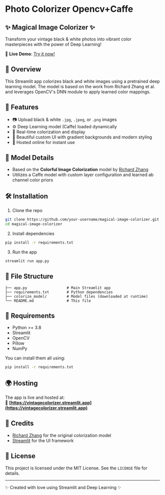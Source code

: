 # Photo Colorizer Opencv+Caffe

## ✨ Magical Image Colorizer ✨

Transform your vintage black & white photos into vibrant color masterpieces with the power of Deep Learning!

🚀 **Live Demo**: [Try it now!](https://vintagecolorizer.streamlit.app/)

## 📸 Overview

This Streamlit app colorizes black and white images using a pretrained deep learning model. The model is based on the work from Richard Zhang et al. and leverages OpenCV's DNN module to apply learned color mappings.

## 🌈 Features

- 📷 Upload black & white `.jpg`, `.jpeg`, or `.png` images
- ⚙️ Deep Learning model (Caffe) loaded dynamically
- 🎨 Real-time colorization and display
- 💅 Beautiful custom UI with gradient backgrounds and modern styling
- 🔽 Hosted online for instant use

## 🧠 Model Details

- Based on the **Colorful Image Colorization** model by [Richard Zhang](https://richzhang.github.io/colorization/)
- Utilizes a Caffe model with custom layer configuration and learned ab channel color priors

## 🛠️ Installation

1. Clone the repo
```bash
git clone https://github.com/your-username/magical-image-colorizer.git
cd magical-image-colorizer
```

2. Install dependencies
```bash
pip install -r requirements.txt
```

3. Run the app
```bash
streamlit run app.py
```

## 📁 File Structure

```
├── app.py                  # Main Streamlit app
├── requirements.txt        # Python dependencies
├── colorize_model/         # Model files (downloaded at runtime)
└── README.md               # This file
```

## 🧾 Requirements

- Python >= 3.8
- Streamlit
- OpenCV
- Pillow
- NumPy

You can install them all using:
```bash
pip install -r requirements.txt
```

## 🌍 Hosting

The app is live and hosted at:  
🔗 **[https://vintagecolorizer.streamlit.app](https://vintagecolorizer.streamlit.app)**

## 🙏 Credits

- [Richard Zhang](https://github.com/richzhang/colorization) for the original colorization model
- [Streamlit](https://streamlit.io/) for the UI framework

## 📜 License

This project is licensed under the MIT License. See the `LICENSE` file for details.

---

✨ Created with love using Streamlit and Deep Learning ✨
